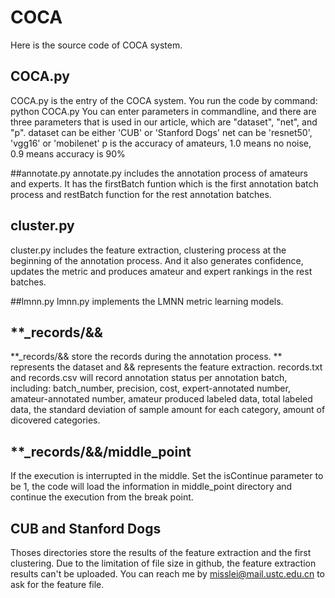 # COCA
Here is the source code of COCA system.

## COCA.py
COCA.py is the entry of the COCA system.
You run the code by command: python COCA.py
You can enter parameters in commandline, and there are three parameters that is used in our article, which are "dataset", "net", and "p".
dataset can be either 'CUB' or 'Stanford Dogs'
net can be 'resnet50', 'vgg16' or 'mobilenet'
p is the accuracy of amateurs, 1.0 means no noise, 0.9 means accuracy is 90%

##annotate.py
annotate.py includes the annotation process of amateurs and experts.
It has the firstBatch funtion which is the first annotation batch process and restBatch function for the rest annotation batches.

## cluster.py
cluster.py includes the feature extraction, clustering process at the beginning of the annotation process. And it also generates confidence, updates the metric and produces amateur and expert rankings in the rest batches.

##lmnn.py
lmnn.py implements the LMNN metric learning models.

## **_records/&&
**_records/&& store the records during the annotation process. ** represents the dataset and && represents the feature extraction. 
records.txt and records.csv will record annotation status per annotation batch, including:
batch_number, precision, cost, expert-annotated number, amateur-annotated number, amateur produced labeled data, total labeled data, the standard deviation of sample amount for each category, amount of dicovered categories.

## **_records/&&/middle_point
If the execution is interrupted in the middle. Set the isContinue parameter to be 1, the code will load the information in middle_point directory and continue the execution from the break point.

## CUB and Stanford Dogs
Thoses directories store the results of the feature extraction and the first clustering. Due to the limitation of file size in github, the feature extraction results can't be uploaded.
You can reach me by misslei@mail.ustc.edu.cn to ask for the feature file.

